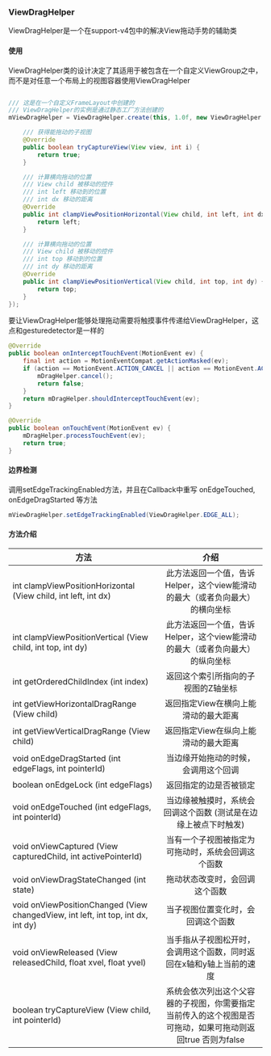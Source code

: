 ### ViewDragHelper

ViewDragHelper是一个在support-v4包中的解决View拖动手势的辅助类

#### 使用

ViewDragHelper类的设计决定了其适用于被包含在一个自定义ViewGroup之中，而不是对任意一个布局上的视图容器使用ViewDragHelper

```java

/// 这是在一个自定义FrameLayout中创建的
/// ViewDragHelper的实例是通过静态工厂方法创建的
mViewDragHelper = ViewDragHelper.create(this, 1.0f, new ViewDragHelper.Callback() {

    /// 获得能拖动的子视图
    @Override
    public boolean tryCaptureView(View view, int i) {
        return true;
    }

    /// 计算横向拖动的位置
    /// View child 被移动的控件
    /// int left 移动到的位置
    /// int dx 移动的距离
    @Override
    public int clampViewPositionHorizontal(View child, int left, int dx) {
        return left;
    }

    /// 计算横向拖动的位置
    /// View child 被移动的控件
    /// int top 移动到的位置
    /// int dy 移动的距离
    @Override
    public int clampViewPositionVertical(View child, int top, int dy) {
        return top;
    }
});

```

要让ViewDragHelper能够处理拖动需要将触摸事件传递给ViewDragHelper，这点和gesturedetector是一样的

```java
@Override  
public boolean onInterceptTouchEvent(MotionEvent ev) {  
    final int action = MotionEventCompat.getActionMasked(ev);  
    if (action == MotionEvent.ACTION_CANCEL || action == MotionEvent.ACTION_UP) {  
        mDragHelper.cancel();  
        return false;  
    }  
    return mDragHelper.shouldInterceptTouchEvent(ev);  
}  

@Override  
public boolean onTouchEvent(MotionEvent ev) {  
    mDragHelper.processTouchEvent(ev);  
    return true;
}  
```

#### 边界检测

调用setEdgeTrackingEnabled方法，并且在Callback中重写 onEdgeTouched, onEdgeDragStarted 等方法

```java
mViewDragHelper.setEdgeTrackingEnabled(ViewDragHelper.EDGE_ALL);
```

#### 方法介绍
| 方法 | 介绍 |
| ------------- |:-------------:|
| int clampViewPositionHorizontal (View child, int left, int dx)	| 此方法返回一个值，告诉Helper，这个view能滑动的最大（或者负向最大）的横向坐标 |
| int clampViewPositionVertical (View child, int top, int dy)	|  此方法返回一个值，告诉Helper，这个view能滑动的最大（或者负向最大）的纵向坐标 |
| int getOrderedChildIndex (int index)	| 返回这个索引所指向的子视图的Z轴坐标 |
| int getViewHorizontalDragRange (View child)	| 返回指定View在横向上能滑动的最大距离 |
| int getViewVerticalDragRange (View child)	| 返回指定View在纵向上能滑动的最大距离 |
| void onEdgeDragStarted (int edgeFlags, int pointerId)	| 当边缘开始拖动的时候，会调用这个回调 |
| boolean onEdgeLock (int edgeFlags)	| 返回指定的边是否被锁定 |
| void onEdgeTouched (int edgeFlags, int pointerId)	| 当边缘被触摸时，系统会回调这个函数 (测试是在边缘上被点下时触发) |
| void onViewCaptured (View capturedChild, int activePointerId)	| 当有一个子视图被指定为可拖动时，系统会回调这个函数 |
| void onViewDragStateChanged (int state)	| 拖动状态改变时，会回调这个函数 |
| void onViewPositionChanged (View changedView, int left, int top, int dx, int dy)	| 当子视图位置变化时，会回调这个函数 |
| void onViewReleased (View releasedChild, float xvel, float yvel)	| 当手指从子视图松开时，会调用这个函数，同时返回在x轴和y轴上当前的速度 |
| boolean tryCaptureView (View child, int pointerId)	| 系统会依次列出这个父容器的子视图，你需要指定当前传入的这个视图是否可拖动，如果可拖动则返回true 否则为false |
